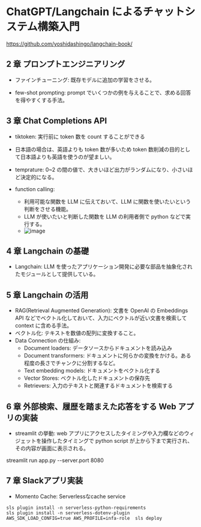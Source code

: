 # ChatGPT/Langchain によるチャットシステム構築入門

https://github.com/yoshidashingo/langchain-book/

## 2 章 プロンプトエンジニアリング

- ファインチューニング: 既存モデルに追加の学習をさせる。

- few-shot prompting: prompt でいくつかの例を与えることで、求める回答を得やすくする手法。

## 3 章 Chat Completions API

- tiktoken: 実行前に token 数を count することができる
- 日本語の場合は、英語よりも token 数が多いため token 数削減の目的として日本語よりも英語を使うのが望ましい。
- temprature: 0~2 の間の値で、大きいほど出力がランダムになり、小さいほど決定的になる。

- function calling:
  - 利用可能な関数を LLM に伝えておいて、LLM に関数を使いたいという判断をさせる機能。
  - LLM が使いたいと判断した関数を LLM の利用者側で python などで実行する。
  - ![image](https://github.com/yoshikikasama/python/assets/61643054/1d8da4a2-1cd4-4911-b3ed-22bed8d0de02)

## 4 章 Langchain の基礎

- Langchain: LLM を使ったアプリケーション開発に必要な部品を抽象化されたモジュールとして提供している。

## 5 章 Langchain の活用

- RAG(Retrieval Augmented Generation): 文書を OpenAI の Embeddings API などでベクトル化しておいて、入力にベクトルが近い文書を検索して context に含める手法。
- ベクトル化: テキストを数値の配列に変換すること。
- Data Connection の仕組み:
  - Document loaders: データソースからドキュメントを読み込み
  - Document transformers: ドキュメントに何らかの変換をかける。ある程度の長さでチャンクに分割するなど。
  - Text embedding models: ドキュメントをベクトル化する
  - Vector Stores: ベクトル化したドキュメントの保存先
  - Retrievers: 入力のテキストと関連するドキュメントを検索する

## 6 章 外部検索、履歴を踏まえた応答をする Web アプリの実装

- streamlit の挙動: web アプリにアクセスしたタイミングや入力欄などのウィジェットを操作したタイミングで python script が上から下まで実行され、その内容が画面に表示される。

streamlit run app.py --server.port 8080

## 7 章 Slackアプリ実装

- Momento Cache: Serverlessなcache service

```
sls plugin install -n serverless-python-requirements
sls plugin install -n serverless-dotenv-plugin
AWS_SDK_LOAD_CONFIG=true AWS_PROFILE=infa-role  sls deploy
```
